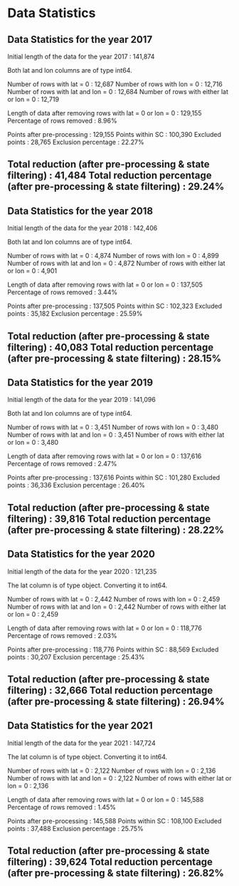 # Data Statistics


## Data Statistics for the year 2017
Initial length of the data for the year 2017 : 141,874

Both lat and lon columns are of type int64.

Number of rows with lat = 0               : 12,687
Number of rows with lon = 0               : 12,716
Number of rows with lat and lon = 0       : 12,684
Number of rows with either lat or lon = 0 : 12,719

Length of data after removing rows with lat = 0 or lon = 0 : 129,155
Percentage of rows removed                                 : 8.96%

Points after pre-processing : 129,155
Points within SC            : 100,390
Excluded points             : 28,765
Exclusion percentage        : 22.27%

Total reduction (after pre-processing & state filtering)            : 41,484
Total reduction percentage (after pre-processing & state filtering) : 29.24%
---

## Data Statistics for the year 2018
Initial length of the data for the year 2018 : 142,406

Both lat and lon columns are of type int64.

Number of rows with lat = 0               : 4,874
Number of rows with lon = 0               : 4,899
Number of rows with lat and lon = 0       : 4,872
Number of rows with either lat or lon = 0 : 4,901

Length of data after removing rows with lat = 0 or lon = 0 : 137,505
Percentage of rows removed                                 : 3.44%

Points after pre-processing : 137,505
Points within SC            : 102,323
Excluded points             : 35,182
Exclusion percentage        : 25.59%

Total reduction (after pre-processing & state filtering)            : 40,083
Total reduction percentage (after pre-processing & state filtering) : 28.15%
---

## Data Statistics for the year 2019
Initial length of the data for the year 2019 : 141,096

Both lat and lon columns are of type int64.

Number of rows with lat = 0               : 3,451
Number of rows with lon = 0               : 3,480
Number of rows with lat and lon = 0       : 3,451
Number of rows with either lat or lon = 0 : 3,480

Length of data after removing rows with lat = 0 or lon = 0 : 137,616
Percentage of rows removed                                 : 2.47%

Points after pre-processing : 137,616
Points within SC            : 101,280
Excluded points             : 36,336
Exclusion percentage        : 26.40%

Total reduction (after pre-processing & state filtering)            : 39,816
Total reduction percentage (after pre-processing & state filtering) : 28.22%
---

## Data Statistics for the year 2020
Initial length of the data for the year 2020 : 121,235

The lat column is of type object. Converting it to int64.

Number of rows with lat = 0               : 2,442
Number of rows with lon = 0               : 2,459
Number of rows with lat and lon = 0       : 2,442
Number of rows with either lat or lon = 0 : 2,459

Length of data after removing rows with lat = 0 or lon = 0 : 118,776
Percentage of rows removed                                 : 2.03%

Points after pre-processing : 118,776
Points within SC            : 88,569
Excluded points             : 30,207
Exclusion percentage        : 25.43%

Total reduction (after pre-processing & state filtering)            : 32,666
Total reduction percentage (after pre-processing & state filtering) : 26.94%
---

## Data Statistics for the year 2021
Initial length of the data for the year 2021 : 147,724

The lat column is of type object. Converting it to int64.

Number of rows with lat = 0               : 2,122
Number of rows with lon = 0               : 2,136
Number of rows with lat and lon = 0       : 2,122
Number of rows with either lat or lon = 0 : 2,136

Length of data after removing rows with lat = 0 or lon = 0 : 145,588
Percentage of rows removed                                 : 1.45%

Points after pre-processing : 145,588
Points within SC            : 108,100
Excluded points             : 37,488
Exclusion percentage        : 25.75%

Total reduction (after pre-processing & state filtering)            : 39,624
Total reduction percentage (after pre-processing & state filtering) : 26.82%
---